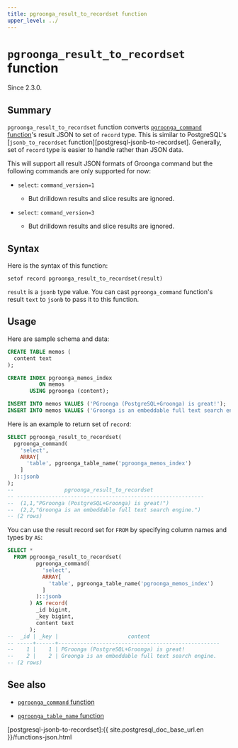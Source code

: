 ```yaml
---
title: pgroonga_result_to_recordset function
upper_level: ../
---
```


# `pgroonga_result_to_recordset` function

Since 2.3.0.

## Summary

`pgroonga_result_to_recordset` function converts [`pgroonga_command` function][pgroonga-command]'s result JSON to set of `record` type. This is similar to PostgreSQL's [`jsonb_to_recordset` function][postgresql-jsonb-to-recordset]. Generally, set of `record` type is easier to handle rather than JSON data.

This will support all result JSON formats of Groonga command but the following commands are only supported for now:

  * `select`: `command_version=1`

    * But drilldown results and slice results are ignored.

  * `select`: `command_version=3`

    * But drilldown results and slice results are ignored.

## Syntax

Here is the syntax of this function:

```text
setof record pgroonga_result_to_recordset(result)
```

`result` is a `jsonb` type value. You can cast `pgroonga_command` function's result `text` to `jsonb` to pass it to this function.

## Usage

Here are sample schema and data:

```sql
CREATE TABLE memos (
  content text
);

CREATE INDEX pgroonga_memos_index
          ON memos
       USING pgroonga (content);

INSERT INTO memos VALUES ('PGroonga (PostgreSQL+Groonga) is great!');
INSERT INTO memos VALUES ('Groonga is an embeddable full text search engine.');
```

Here is an example to return set of `record`:

```sql
SELECT pgroonga_result_to_recordset(
  pgroonga_command(
    'select',
    ARRAY[
      'table', pgroonga_table_name('pgroonga_memos_index')
    ]
  )::jsonb
);
--                pgroonga_result_to_recordset                
-- -----------------------------------------------------------
--  (1,1,"PGroonga (PostgreSQL+Groonga) is great!")
--  (2,2,"Groonga is an embeddable full text search engine.")
-- (2 rows)
```

You can use the result record set for `FROM` by specifying column names and types by `AS`:

```sql
SELECT *
  FROM pgroonga_result_to_recordset(
         pgroonga_command(
           'select',
           ARRAY[
             'table', pgroonga_table_name('pgroonga_memos_index')
           ]
         )::jsonb
       ) AS record(
         _id bigint,
         _key bigint,
         content text
       );
--  _id | _key |                      content                      
-- -----+------+---------------------------------------------------
--    1 |    1 | PGroonga (PostgreSQL+Groonga) is great!
--    2 |    2 | Groonga is an embeddable full text search engine.
-- (2 rows)
```

## See also

 * [`pgroonga_command` function][pgroonga-command]

 * [`pgroonga_table_name` function][pgroonga-table-name]

[pgroonga-command]:pgroonga-command.html
[pgroonga-table-name]:pgroonga-table-name.html

[postgresql-jsonb-to-recordset]:{{ site.postgresql_doc_base_url.en }}/functions-json.html
